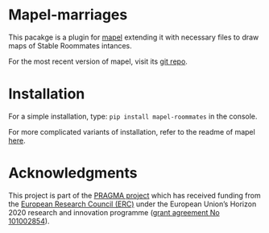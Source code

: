 # Mapel-marriages
This pacakge is a plugin for [mapel](https://pypi.org/project/mapel/) extending
it with necessary files to draw maps of Stable Roommates intances.

For the most recent version of mapel, visit its [git
repo](https://pypi.org/project/mapel/).

# Installation
For a simple installation, type:
`pip install mapel-roommates`
in the console.

For more complicated variants of installation, refer to the readme of mapel
[here](https://github.com/szufix/mapel).

# Acknowledgments

This project is part of the [PRAGMA project](https://home.agh.edu.pl/~pragma/)
which has received funding from the [European Research Council
(ERC)](https://home.agh.edu.pl/~pragma/) under the European Union’s Horizon 2020
research and innovation programme ([grant agreement No
101002854](https://erc.easme-web.eu/?p=101002854)).



